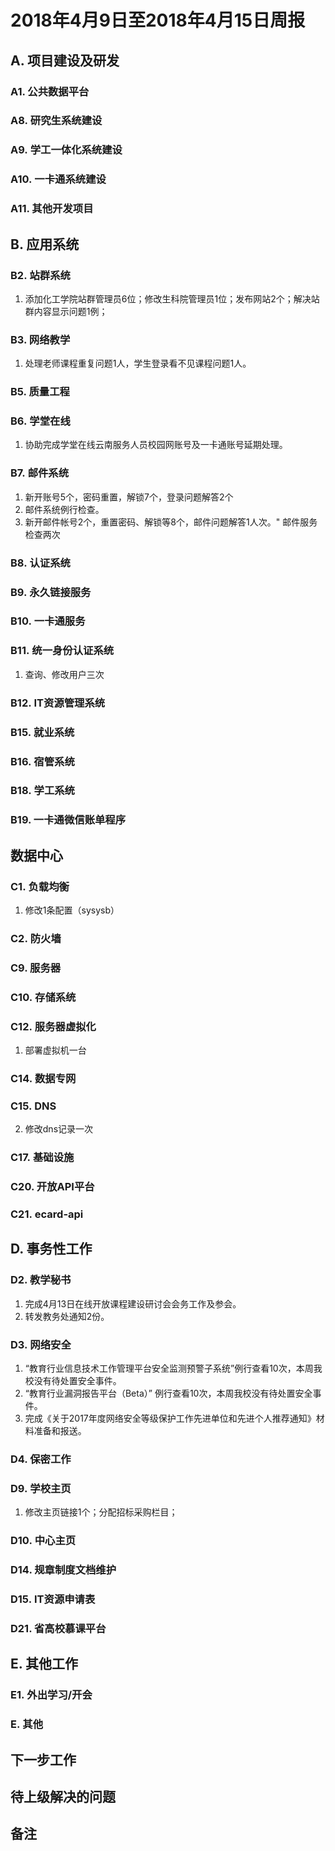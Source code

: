 # 2018年4月9日至2018年4月15日周报

## A. 项目建设及研发

### A1. 公共数据平台


### A8. 研究生系统建设


### A9. 学工一体化系统建设

### A10. 一卡通系统建设


### A11. 其他开发项目



## B. 应用系统
### B2. 站群系统

1. 添加化工学院站群管理员6位；修改生科院管理员1位；发布网站2个；解决站群内容显示问题1例；

### B3. 网络教学
1. 处理老师课程重复问题1人，学生登录看不见课程问题1人。

### B5. 质量工程


### B6. 学堂在线

1. 协助完成学堂在线云南服务人员校园网账号及一卡通账号延期处理。

### B7. 邮件系统

1. 新开账号5个，密码重置，解锁7个，登录问题解答2个
2. 邮件系统例行检查。
3. 新开邮件帐号2个，重置密码、解锁等8个，邮件问题解答1人次。"
邮件服务检查两次

### B8. 认证系统

### B9. 永久链接服务

### B10. 一卡通服务


### B11. 统一身份认证系统

1. 查询、修改用户三次

### B12. IT资源管理系统


### B15. 就业系统


### B16. 宿管系统

### B18. 学工系统


### B19. 一卡通微信账单程序



## 数据中心

### C1. 负载均衡

1. 修改1条配置（sysysb）


### C2. 防火墙

### C9. 服务器




### C10. 存储系统


### C12. 服务器虚拟化
1. 部署虚拟机一台
### C14. 数据专网


### C15. DNS
2. 修改dns记录一次

### C17. 基础设施


### C20. 开放API平台


### C21. ecard-api


## D. 事务性工作

### D2. 教学秘书

1. 完成4月13日在线开放课程建设研讨会会务工作及参会。
2. 转发教务处通知2份。

### D3. 网络安全

1. “教育行业信息技术工作管理平台安全监测预警子系统”例行查看10次，本周我校没有待处置安全事件。
2. “教育行业漏洞报告平台（Beta）” 例行查看10次，本周我校没有待处置安全事件。
3. 完成《关于2017年度网络安全等级保护工作先进单位和先进个人推荐通知》材料准备和报送。

### D4. 保密工作


### D9. 学校主页

1. 修改主页链接1个；分配招标采购栏目；
### D10. 中心主页


### D14. 规章制度文档维护


### D15. IT资源申请表


### D21. 省高校慕课平台


## E. 其他工作

### E1. 外出学习/开会

### E. 其他


## 下一步工作


## 待上级解决的问题


## 备注
